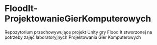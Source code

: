 # FloodIt-ProjektowanieGierKomputerowych
Repozytorium przechowywujące projekt Unity gry Flood It stworzonej na potrzeby zajęć laboratoryjnych Projektowania Gier Komputerowych
